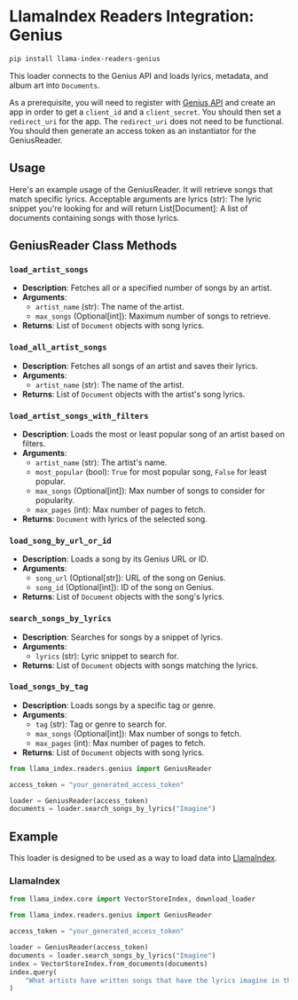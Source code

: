 # LlamaIndex Readers Integration: Genius

```bash
pip install llama-index-readers-genius
```

This loader connects to the Genius API and loads lyrics, metadata, and album art into `Documents`.

As a prerequisite, you will need to register with [Genius API](https://genius.com/api-clients) and create an app in order to get a `client_id` and a `client_secret`. You should then set a `redirect_uri` for the app. The `redirect_uri` does not need to be functional. You should then generate an access token as an instantiator for the GeniusReader.

## Usage

Here's an example usage of the GeniusReader. It will retrieve songs that match specific lyrics. Acceptable arguments are lyrics (str): The lyric snippet you're looking for and will return List[Document]: A list of documents containing songs with those lyrics.

## GeniusReader Class Methods

### `load_artist_songs`

- **Description**: Fetches all or a specified number of songs by an artist.
- **Arguments**:
  - `artist_name` (str): The name of the artist.
  - `max_songs` (Optional[int]): Maximum number of songs to retrieve.
- **Returns**: List of `Document` objects with song lyrics.

### `load_all_artist_songs`

- **Description**: Fetches all songs of an artist and saves their lyrics.
- **Arguments**:
  - `artist_name` (str): The name of the artist.
- **Returns**: List of `Document` objects with the artist's song lyrics.

### `load_artist_songs_with_filters`

- **Description**: Loads the most or least popular song of an artist based on filters.
- **Arguments**:
  - `artist_name` (str): The artist's name.
  - `most_popular` (bool): `True` for most popular song, `False` for least popular.
  - `max_songs` (Optional[int]): Max number of songs to consider for popularity.
  - `max_pages` (int): Max number of pages to fetch.
- **Returns**: `Document` with lyrics of the selected song.

### `load_song_by_url_or_id`

- **Description**: Loads a song by its Genius URL or ID.
- **Arguments**:
  - `song_url` (Optional[str]): URL of the song on Genius.
  - `song_id` (Optional[int]): ID of the song on Genius.
- **Returns**: List of `Document` objects with the song's lyrics.

### `search_songs_by_lyrics`

- **Description**: Searches for songs by a snippet of lyrics.
- **Arguments**:
  - `lyrics` (str): Lyric snippet to search for.
- **Returns**: List of `Document` objects with songs matching the lyrics.

### `load_songs_by_tag`

- **Description**: Loads songs by a specific tag or genre.
- **Arguments**:
  - `tag` (str): Tag or genre to search for.
  - `max_songs` (Optional[int]): Max number of songs to fetch.
  - `max_pages` (int): Max number of pages to fetch.
- **Returns**: List of `Document` objects with song lyrics.

```python
from llama_index.readers.genius import GeniusReader

access_token = "your_generated_access_token"

loader = GeniusReader(access_token)
documents = loader.search_songs_by_lyrics("Imagine")
```

## Example

This loader is designed to be used as a way to load data into [LlamaIndex](https://github.com/run-llama/llama_index/).

### LlamaIndex

```python
from llama_index.core import VectorStoreIndex, download_loader

from llama_index.readers.genius import GeniusReader

access_token = "your_generated_access_token"

loader = GeniusReader(access_token)
documents = loader.search_songs_by_lyrics("Imagine")
index = VectorStoreIndex.from_documents(documents)
index.query(
    "What artists have written songs that have the lyrics imagine in them?"
)
```
